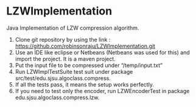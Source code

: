 LZWImplementation
=================
Java Implementation of LZW compression algorithm. 

1.	Clone git repository by using the link  : https://github.com/robinsonraju/LZWImplementation.git 
2.	Use an IDE like eclipse or Netbeans (Netbeans was used for this) and import the project. It is a maven project.  
3.	Put the input file to be compressed under “/temp/input.txt”
4.	Run LZWImplTestSuite test suit under package src/test/edu.sjsu.algoclass.compress. 
5.	If all the tests pass, it means the setup works perfectly. 
6.	If you need to test only the encoder, run LZWEncoderTest in package edu.sjsu.algoclass.compress.lzw. 

